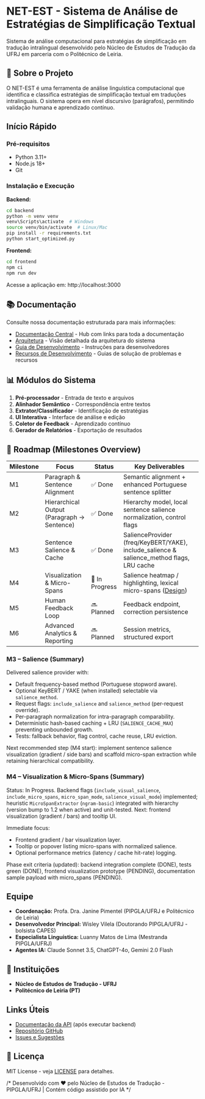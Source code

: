 # NET-EST - Sistema de Análise de Estratégias de Simplificação Textual

Sistema de análise computacional para estratégias de simplificação em tradução intralingual desenvolvido pelo Núcleo de Estudos de Tradução da UFRJ em parceria com o Politécnico de Leiria.

## 🎯 Sobre o Projeto

O NET-EST é uma ferramenta de análise linguística computacional que identifica e classifica estratégias de simplificação textual em traduções intralinguais. O sistema opera em nível discursivo (parágrafos), permitindo validação humana e aprendizado contínuo.

##  Início Rápido

### Pré-requisitos
- Python 3.11+
- Node.js 18+
- Git

### Instalação e Execução

**Backend:**
```bash
cd backend
python -m venv venv
venv\Scripts\activate  # Windows
source venv/bin/activate  # Linux/Mac
pip install -r requirements.txt
python start_optimized.py
```

**Frontend:**
```bash
cd frontend
npm ci
npm run dev
```

Acesse a aplicação em: http://localhost:3000

## 📚 Documentação

Consulte nossa documentação estruturada para mais informações:

- [Documentação Central](./DOCUMENTATION.md) - Hub com links para toda a documentação
- [Arquitetura](./ARCHITECTURE.md) - Visão detalhada da arquitetura do sistema
- [Guia de Desenvolvimento](./DEVELOPMENT.md) - Instruções para desenvolvedores
- [Recursos de Desenvolvimento](./DEVELOPMENT_RESOURCES.md) - Guias de solução de problemas e recursos

## 📊 Módulos do Sistema

1. **Pré-processador** - Entrada de texto e arquivos
2. **Alinhador Semântico** - Correspondência entre textos
3. **Extrator/Classificador** - Identificação de estratégias
4. **UI Interativa** - Interface de análise e edição
5. **Coletor de Feedback** - Aprendizado contínuo
6. **Gerador de Relatórios** - Exportação de resultados

## 🧭 Roadmap (Milestones Overview)

| Milestone | Focus | Status | Key Deliverables |
|-----------|-------|--------|------------------|
| M1 | Paragraph & Sentence Alignment | ✅ Done | Semantic alignment + enhanced Portuguese sentence splitter |
| M2 | Hierarchical Output (Paragraph → Sentence) | ✅ Done | Hierarchy model, local sentence salience normalization, control flags |
| M3 | Sentence Salience & Cache | ✅ Done | SalienceProvider (freq/KeyBERT/YAKE), include_salience & salience_method flags, LRU cache |
| M4 | Visualization & Micro-Spans | 🚧 In Progress | Salience heatmap / highlighting, lexical micro-spans ([Design](./docs/m4_visualizacao_saliencia_microspans.md)) |
| M5 | Human Feedback Loop | 🔜 Planned | Feedback endpoint, correction persistence |
| M6 | Advanced Analytics & Reporting | 🔜 Planned | Session metrics, structured export |

### M3 – Salience (Summary)

Delivered salience provider with:
* Default frequency-based method (Portuguese stopword aware).
* Optional KeyBERT / YAKE (when installed) selectable via `salience_method`.
* Request flags: `include_salience` and `salience_method` (per-request override).
* Per-paragraph normalization for intra-paragraph comparability.
* Deterministic hash-based caching + LRU (`SALIENCE_CACHE_MAX`) preventing unbounded growth.
* Tests: fallback behavior, flag control, cache reuse, LRU eviction.

Next recommended step (M4 start): implement sentence salience visualization (gradient / side bars) and scaffold micro-span extraction while retaining hierarchical compatibility.

### M4 – Visualization & Micro-Spans (Summary)

Status: In Progress. Backend flags (`include_visual_salience`, `include_micro_spans`, `micro_span_mode`, `salience_visual_mode`) implemented; heuristic `MicroSpanExtractor` (`ngram-basic`) integrated with hierarchy (version bump to 1.2 when active) and unit-tested. Next: frontend visualization (gradient / bars) and tooltip UI.

Immediate focus:
* Frontend gradient / bar visualization layer.
* Tooltip or popover listing micro-spans with normalized salience.
* Optional performance metrics (latency / cache hit-rate) logging.

Phase exit criteria (updated): backend integration complete (DONE), tests green (DONE), frontend visualization prototype (PENDING), documentation sample payload with micro_spans (PENDING).

##  Equipe

- **Coordenação:** Profa. Dra. Janine Pimentel (PIPGLA/UFRJ e Politécnico de Leiria)
- **Desenvolvedor Principal:** Wisley Vilela (Doutorando PIPGLA/UFRJ - bolsista CAPES)
- **Especialista Linguística:** Luanny Matos de Lima (Mestranda PIPGLA/UFRJ)
- **Agentes IA:** Claude Sonnet 3.5, ChatGPT-4o, Gemini 2.0 Flash

## 🏢 Instituições

- **Núcleo de Estudos de Tradução - UFRJ**
- **Politécnico de Leiria (PT)**

##  Links Úteis

- [Documentação da API](http://localhost:8000/docs) (após executar backend)
- [Repositório GitHub](https://github.com/Wisleyv/net-est-web)
- [Issues e Sugestões](https://github.com/Wisleyv/net-est-web/issues)

## 📄 Licença

MIT License - veja [LICENSE](LICENSE) para detalhes.

/*
Desenvolvido com ❤️ pelo Núcleo de Estudos de Tradução - PIPGLA/UFRJ | Contém código assistido por IA
*/
